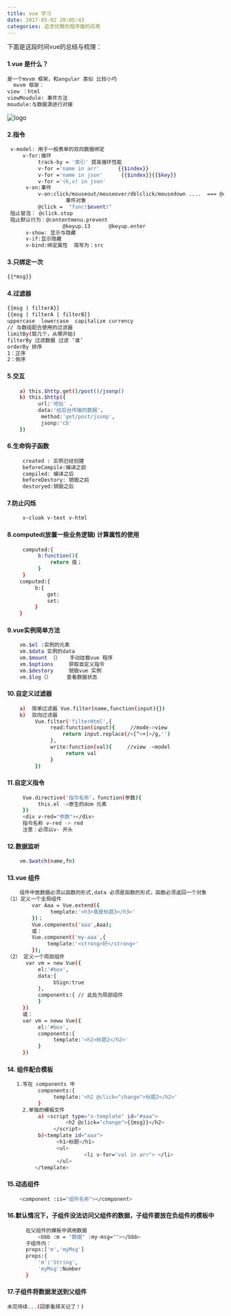 ```yaml
---
title: vue 学习
date: 2017-05-02 20:05:43
categories: 追求优雅的程序媛的日常
---
```

下面是这段时间vue的总结与梳理：
#### 1.vue 是什么？
``` bash
是一个mvvm 框架，和angular 类似 比较小巧
  mvvm 框架：
view ：html
viewMoudule: 事件方法
moudule:与数据源进行对接
```
![logo](/images/Image.png)
#### 2.指令
``` bash
 v-model: 用于一般表单的双向数据绑定
     v-for:循环
          track-by = '索引' 提高循环性能
          v-for ='name in arr'      {{$index}}
          v-for ='name in json'      {{$index}}{{$key}}
          v-for ='(k,v) in json'
      v-on:事件
          v-on:click/mouseout/mouseover/dblclick/mousedown ....  === @click
                   事件对象
          @click =  "func($event)"
 阻止冒泡： @click.stop
 阻止默认行为：@contentmenu.prevent
                  @keyup.13      @keyup.enter
      v-show: 显示与隐藏
      v-if:显示隐藏
      v-bind:绑定属性  简写为：src
```
#### 3.只绑定一次
``` bash
{{*msg}}
```
#### 4.过滤器
``` bash
{{msg | filterA}}
{{msg | filterA | filterB}}
uppercase  lowercase  capitalize currency
// 与数组配合使用的过滤器
limitBy(取几个，从哪开始)
filterBy 过滤数据 过滤 ‘谁’
orderBy 排序
1：正序
2：倒序
```
#### 5.交互
``` bash
    a) this.$http.get()/post()/jsonp()
    b) this.$http({
          url:'地址' ，
          data:'给后台传输的数据'，
           method:'get/post/jsonp',
           jsonp:'cb'
    })

```
#### 6.生命钩子函数
``` bash
     created : 实例已经创建
     beforeCompile:编译之前
     compiled: 编译之后
     beforeDestory: 销毁之前
     destoryed:销毁之后
```
#### 7.防止闪烁
``` bash
     v-cloak v-text v-html
```
#### 8.computed(放置一些业务逻辑) 计算属性的使用
``` bash
     computed:{
          b:function(){
              return 值；
          }
     }
    computed:{
         b:{
             get:
             set:
         }
    }

```
#### 9.vue实例简单方法
``` bash
    vm.$el :实例的元素
    vm.$data 实例的data
    vm.$mount （）   手动挂载vue 程序
    vm.$options     获取自定义指令
    vm.$destory     销毁vue 实例
    vm.$log（）     查看数据状态
```
#### 10.自定义过滤器
``` bash
    a)  简单过滤器 Vue.filter(name,function(input){})
    b)  双向过滤器
         Vue.filter('filterHtml',{
              read:function(input){     //mode->view
                  return input.replace(/<[^<+]>/g,'')
              },
              write:function(val){     //view -<model
                   return val
              }
         })
```
#### 11.自定义指令
``` bash
     Vue.directive('指令名称'，function(参数){
          this.el ->原生的dom 元素
     })
     <div v-red="参数"></div>
     指令名称 v-red -> red
     注意：必须以v- 开头
```
#### 12.数据监听
``` bash
    vm.$watch(name,fn)
```
#### 13.vue 组件
``` bash
    组件中放数据必须以函数的形式,data 必须是函数的形式，函数必须返回一个对象
（1）定义一个全局组件
        var Aaa = Vue.extend({
              template:'<h3>我是标题3</h3>'
        })；
        Vue.components('aaa',Aaa);
        或：
        Vue.component('my-aaa',{
             template:'<strong>好</strong>'
        });
（2） 定义一个局部组件
      var vm = new Vue({
          el:'#box',
          data:{
               bSign:true
          },
          components:{ // 此处为局部组件
          }
     })
     或：
     var vm = neww Vue({
          el:'#box',
          components:{
               template:'<h2>标题2</h2>'
          }
     })
```
#### 14. 组件配合模板
``` bash
   1.写在 components 中
          components:{
               template:'<h2 @click="change">标题2</h2>'
          }
     2.单独的模板文件
          a) <script type="x-template" id="#aaa">
                   <h2 @click="change">{{msg}}</h2>
               </script>
          b)<template id="aaa">
                <h1>标题</h1>
                <ul>
                         <li v-for="val in arr"> </li>
                </ul>
         </template>
```
#### 15.动态组件
``` bash
    <component :is="组件名称"></component>
```
#### 16.默认情况下，子组件没法访问父组件的数据，子组件要放在负组件的模板中
``` bash
      在父组件的模板中调用数据
          <bbb :m = "数据" :my-msg=""></bbb>
      子组件内：
      props:['m','myMsg']
      props:{
          'm':'String',
          'myMsg':Number
      }
```
#### 17.子组件将数据发送到父组件

``` bash
未完待续...(回家看择天记了！)
```









